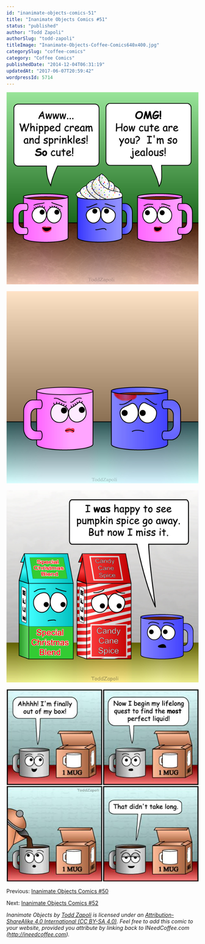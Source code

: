 ```yaml
---
id: "inanimate-objects-comics-51"
title: "Inanimate Objects Comics #51"
status: "published"
author: "Todd Zapoli"
authorSlug: "todd-zapoli"
titleImage: "Inanimate-Objects-Coffee-Comics640x400.jpg"
categorySlug: "coffee-comics"
category: "Coffee Comics"
publishedDate: "2014-12-04T06:31:19"
updatedAt: "2017-06-07T20:59:42"
wordpressId: 5714
---
```


![how cute](201442-cute.jpg)

![lipstick](201441-lipstick.jpg)

![miss it](201440-miss-it.jpg)

![take long](201437-take-long.jpg)

Previous: [Inanimate Objects Comics #50](/inanimate-objects-comics-50/)

Next: [Inanimate Objects Comics #52](/inanimate-objects-comics-52/)

*Inanimate Objects by [Todd Zapoli](/) is licensed under an [Attribution-ShareAlike 4.0 International (CC BY-SA 4.0)](https://creativecommons.org/licenses/by-sa/4.0/). Feel free to add this comic to your website, provided you attribute by linking back to INeedCoffee.com (http://ineedcoffee.com).*
